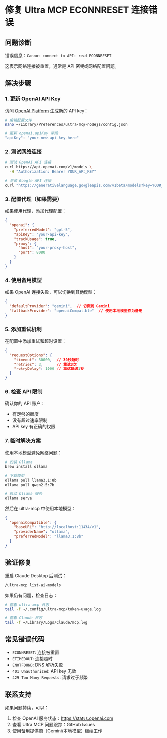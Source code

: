# 修复 Ultra MCP ECONNRESET 连接错误

## 问题诊断

错误信息：`Cannot connect to API: read ECONNRESET`

这表示网络连接被重置，通常是 API 密钥或网络配置问题。

## 解决步骤

### 1. 更新 OpenAI API Key

访问 [OpenAI Platform](https://platform.openai.com/api-keys) 生成新的 API key：

```bash
# 编辑配置文件
nano ~/Library/Preferences/ultra-mcp-nodejs/config.json

# 更新 openai.apiKey 字段
"apiKey": "your-new-api-key-here"
```

### 2. 测试网络连接

```bash
# 测试 OpenAI API 连接
curl https://api.openai.com/v1/models \
  -H "Authorization: Bearer YOUR_API_KEY"

# 测试 Google API 连接  
curl "https://generativelanguage.googleapis.com/v1beta/models?key=YOUR_API_KEY"
```

### 3. 配置代理（如果需要）

如果使用代理，添加代理配置：

```json
{
  "openai": {
    "preferredModel": "gpt-5",
    "apiKey": "your-api-key",
    "trackUsage": true,
    "proxy": {
      "host": "your-proxy-host",
      "port": 8080
    }
  }
}
```

### 4. 使用备用模型

如果 OpenAI 连接失败，可以切换到其他模型：

```json
{
  "defaultProvider": "gemini",  // 切换到 Gemini
  "fallbackProvider": "openaiCompatible"  // 使用本地模型作为备用
}
```

### 5. 添加重试机制

在配置中添加重试和超时设置：

```json
{
  "requestOptions": {
    "timeout": 30000,  // 30秒超时
    "retries": 3,      // 重试3次
    "retryDelay": 1000 // 重试延迟1秒
  }
}
```

### 6. 检查 API 限制

确认你的 API 账户：
- 有足够的额度
- 没有超过速率限制
- API key 有正确的权限

### 7. 临时解决方案

使用本地模型避免网络问题：

```bash
# 安装 Ollama
brew install ollama

# 下载模型
ollama pull llama3.1:8b
ollama pull qwen2.5:7b

# 启动 Ollama 服务
ollama serve
```

然后在 ultra-mcp 中使用本地模型：

```json
{
  "openaiCompatible": {
    "baseURL": "http://localhost:11434/v1",
    "providerName": "ollama",
    "preferredModel": "llama3.1:8b"
  }
}
```

## 验证修复

重启 Claude Desktop 后测试：

```markdown
/ultra-mcp list-ai-models
```

如果仍有问题，检查日志：

```bash
# 查看 ultra-mcp 日志
tail -f ~/.config/ultra-mcp/token-usage.log

# 查看 Claude 日志
tail -f ~/Library/Logs/Claude/mcp.log
```

## 常见错误代码

- `ECONNRESET`: 连接被重置
- `ETIMEDOUT`: 连接超时
- `ENOTFOUND`: DNS 解析失败
- `401 Unauthorized`: API key 无效
- `429 Too Many Requests`: 请求过于频繁

## 联系支持

如果问题持续，可以：
1. 检查 OpenAI 服务状态：https://status.openai.com
2. 查看 Ultra MCP 问题跟踪：GitHub Issues
3. 使用备用提供商（Gemini/本地模型）继续工作